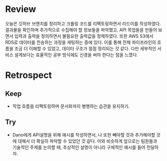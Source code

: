# Review

오늘은 깃허브 브랜치를 정리하고 크롤링 코드를 리팩토링하면서 리드미를 작성하였다. 결과물을 확인하며 추가적으로 수집해야 할 정보들을 파악했고, API 목업들을 만들어 보면서 입력과 출력을 정의하면서 불필요한 출력값을 정제하였다. 또한 AWS S3에서 RDS로 데이터를 전송하는 과정을 세팅하는 중에 있다. 이를 통해 전체 파이프라인의 흐름을 조금 더 이해할 수 있었고, 데이터 구조가 점점 정리되는 것 같다. 다만 세부적인 서비스 설계보다는 효율적인 공부 방식에도 신경을 써야 한다는 점을 느꼈다.


# Retrospect

## Keep
- 작업 흐름을 리팩토링하며 문서화까지 병행하는 습관을 유지하기.

## Try
- Dano에게 API설명을 위해 예시를 작성하면서, 나 또한 빼야할 것과 추가해야할 것에 대해서 더 확실히 파악할 수 있었던 것 같다. 이와 비슷하게 앞으로는 팀원들과 기술적인 주제를 논의할 때, 추상적인 설명이 아니라 구체적인 예시를 들어 전달하자.